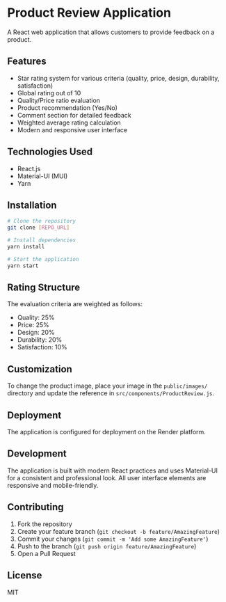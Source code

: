 # Product Review Application

A React web application that allows customers to provide feedback on a product.

## Features

- Star rating system for various criteria (quality, price, design, durability, satisfaction)
- Global rating out of 10
- Quality/Price ratio evaluation
- Product recommendation (Yes/No)
- Comment section for detailed feedback
- Weighted average rating calculation
- Modern and responsive user interface

## Technologies Used

- React.js
- Material-UI (MUI)
- Yarn

## Installation

```bash
# Clone the repository
git clone [REPO_URL]

# Install dependencies
yarn install

# Start the application
yarn start
```

## Rating Structure

The evaluation criteria are weighted as follows:
- Quality: 25%
- Price: 25%
- Design: 20%
- Durability: 20%
- Satisfaction: 10%

## Customization

To change the product image, place your image in the `public/images/` directory and update the reference in `src/components/ProductReview.js`.

## Deployment

The application is configured for deployment on the Render platform.

## Development

The application is built with modern React practices and uses Material-UI for a consistent and professional look. All user interface elements are responsive and mobile-friendly.

## Contributing

1. Fork the repository
2. Create your feature branch (`git checkout -b feature/AmazingFeature`)
3. Commit your changes (`git commit -m 'Add some AmazingFeature'`)
4. Push to the branch (`git push origin feature/AmazingFeature`)
5. Open a Pull Request

## License

MIT
